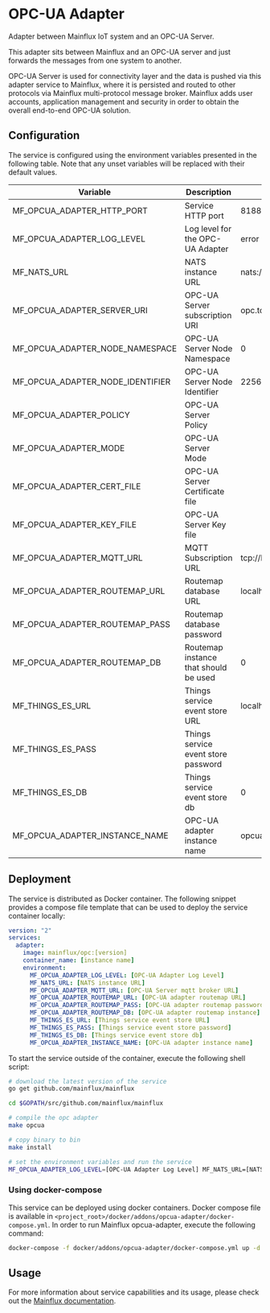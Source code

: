 # OPC-UA Adapter
Adapter between Mainflux IoT system and an OPC-UA Server.

This adapter sits between Mainflux and an OPC-UA server and just forwards the messages from one system to another.

OPC-UA Server is used for connectivity layer and the data is pushed via this adapter service to Mainflux, where it is persisted and routed to other protocols via Mainflux multi-protocol message broker. Mainflux adds user accounts, application management and security in order to obtain the overall end-to-end OPC-UA solution.

## Configuration

The service is configured using the environment variables presented in the
following table. Note that any unset variables will be replaced with their
default values.

| Variable                         | Description                           | Default                    |
|----------------------------------|---------------------------------------|----------------------------|
| MF_OPCUA_ADAPTER_HTTP_PORT       | Service HTTP port                     | 8188                       |
| MF_OPCUA_ADAPTER_LOG_LEVEL       | Log level for the OPC-UA Adapter      | error                      |
| MF_NATS_URL                      | NATS instance URL                     | nats://localhost:4222      |
| MF_OPCUA_ADAPTER_SERVER_URI      | OPC-UA Server subscription URI        | opc.tcp://opcua.rocks:4840 |
| MF_OPCUA_ADAPTER_NODE_NAMESPACE  | OPC-UA Server Node Namespace          | 0                          |
| MF_OPCUA_ADAPTER_NODE_IDENTIFIER | OPC-UA Server Node Identifier         | 2256                       |
| MF_OPCUA_ADAPTER_POLICY          | OPC-UA Server Policy                  |                            |
| MF_OPCUA_ADAPTER_MODE            | OPC-UA Server Mode                    |                            |
| MF_OPCUA_ADAPTER_CERT_FILE       | OPC-UA Server Certificate file        |                            |
| MF_OPCUA_ADAPTER_KEY_FILE        | OPC-UA Server Key file                |                            |
| MF_OPCUA_ADAPTER_MQTT_URL        | MQTT Subscription URL                 | tcp://localhost:1883       |
| MF_OPCUA_ADAPTER_ROUTEMAP_URL    | Routemap database URL                 | localhost:6379             |
| MF_OPCUA_ADAPTER_ROUTEMAP_PASS   | Routemap database password            |                            |
| MF_OPCUA_ADAPTER_ROUTEMAP_DB     | Routemap instance that should be used | 0                          |
| MF_THINGS_ES_URL                 | Things service event store URL        | localhost:6379             |
| MF_THINGS_ES_PASS                | Things service event store password   |                            |
| MF_THINGS_ES_DB                  | Things service event store db         | 0                          |
| MF_OPCUA_ADAPTER_INSTANCE_NAME   | OPC-UA adapter instance name          | opcua                      |

## Deployment

The service is distributed as Docker container. The following snippet provides
a compose file template that can be used to deploy the service container locally:

```yaml
version: "2"
services:
  adapter:
    image: mainflux/opc:[version]
    container_name: [instance name]
    environment:
      MF_OPCUA_ADAPTER_LOG_LEVEL: [OPC-UA Adapter Log Level]
      MF_NATS_URL: [NATS instance URL]
      MF_OPCUA_ADAPTER_MQTT_URL: [OPC-UA Server mqtt broker URL]
      MF_OPCUA_ADAPTER_ROUTEMAP_URL: [OPC-UA adapter routemap URL]
      MF_OPCUA_ADAPTER_ROUTEMAP_PASS: [OPC-UA adapter routemap password]
      MF_OPCUA_ADAPTER_ROUTEMAP_DB: [OPC-UA adapter routemap instance]
      MF_THINGS_ES_URL: [Things service event store URL]
      MF_THINGS_ES_PASS: [Things service event store password]
      MF_THINGS_ES_DB: [Things service event store db]
      MF_OPCUA_ADAPTER_INSTANCE_NAME: [OPC-UA adapter instance name]
```

To start the service outside of the container, execute the following shell script:

```bash
# download the latest version of the service
go get github.com/mainflux/mainflux

cd $GOPATH/src/github.com/mainflux/mainflux

# compile the opc adapter
make opcua

# copy binary to bin
make install

# set the environment variables and run the service
MF_OPCUA_ADAPTER_LOG_LEVEL=[OPC-UA Adapter Log Level] MF_NATS_URL=[NATS instance URL] MF_OPCUA_ADAPTER_MQTT_URL=[OPC-UA Server mqtt broker URL] MF_OPCUA_ADAPTER_ROUTEMAP_URL=[OPC-UA adapter routemap URL] MF_OPCUA_ADAPTER_ROUTEMAP_PASS=[OPC-UA adapter routemap password] MF_OPCUA_ADAPTER_ROUTEMAP_DB=[OPC-UA adapter routemap instance] MF_THINGS_ES_URL=[Things service event store URL] MF_THINGS_ES_PASS=[Things service event store password] MF_THINGS_ES_DB=[Things service event store db] MF_OPCUA_ADAPTER_INSTANCE_NAME=[OPC-UA adapter instance name] $GOBIN/mainflux-opc
```

### Using docker-compose

This service can be deployed using docker containers.
Docker compose file is available in `<project_root>/docker/addons/opcua-adapter/docker-compose.yml`. In order to run Mainflux opcua-adapter, execute the following command:

```bash
docker-compose -f docker/addons/opcua-adapter/docker-compose.yml up -d
```

## Usage

For more information about service capabilities and its usage, please check out
the [Mainflux documentation](https://mainflux.readthedocs.io/en/latest/opc/).
